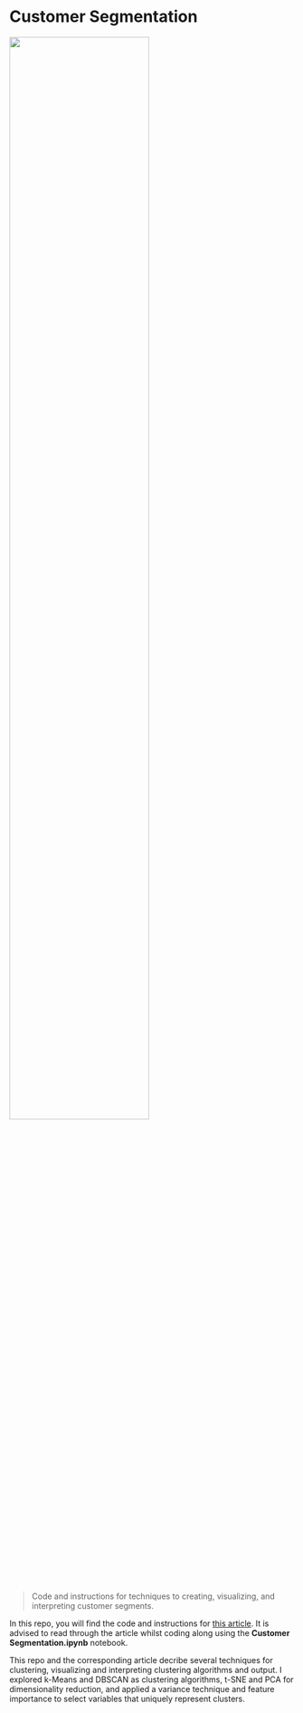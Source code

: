 # Customer Segmentation
<img src="https://github.com/MaartenGr/CustomerSegmentation/blob/master/clusters.gif" width="70%"/>

> Code and instructions for techniques to creating, visualizing, and interpreting customer segments.

In this repo, you will find the code and instructions for [this article](https://towardsdatascience.com/cluster-analysis-create-visualize-and-interpret-customer-segments-474e55d00ebb?source=friends_link&sk=822ed9b7a313062378f56182991a1c3b). It is advised to read through the article whilst coding along using the **Customer Segmentation.ipynb** notebook. 

This repo and the corresponding article decribe several techniques for clustering, visualizing and interpreting clustering algorithms and output.
I explored k-Means and DBSCAN as clustering algorithms, t-SNE and PCA for dimensionality reduction, and applied
a variance technique and feature importance to select variables that uniquely represent clusters.

